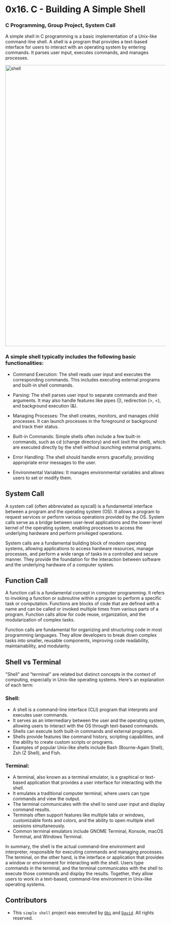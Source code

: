# 0x16. C - Building A Simple Shell
### C Programming, Group Project, System Call 

A simple shell in C programming is a basic implementation of a Unix-like command-line shell. A shell is a program that provides a text-based interface for users to interact with an operating system by entering commands. It parses user input, executes commands, and manages processes.

<img width="883" alt="shell" src="https://github.com/obithelight/simple_shell/assets/91734251/f7c09b48-0ec0-44aa-97a3-6f9d9413c89d">


### A simple shell typically includes the following basic functionalities:

- Command Execution: The shell reads user input and executes the corresponding commands. This includes executing external programs and built-in shell commands.

- Parsing: The shell parses user input to separate commands and their arguments. It may also handle features like pipes (|), redirection (>, <), and background execution (&).

- Managing Processes: The shell creates, monitors, and manages child processes. It can launch processes in the foreground or background and track their status.

- Built-in Commands: Simple shells often include a few built-in commands, such as cd (change directory) and exit (exit the shell), which are executed directly by the shell without launching external programs.

- Error Handling: The shell should handle errors gracefully, providing appropriate error messages to the user.

- Environmental Variables: It manages environmental variables and allows users to set or modify them.

## System Call
 
A system call (often abbreviated as syscall) is a fundamental interface between a program and the operating system (OS). It allows a program to request services or perform various operations provided by the OS. System calls serve as a bridge between user-level applications and the lower-level kernel of the operating system, enabling processes to access the underlying hardware and perform privileged operations.

System calls are a fundamental building block of modern operating systems, allowing applications to access hardware resources, manage processes, and perform a wide range of tasks in a controlled and secure manner. They provide the foundation for the interaction between software and the underlying hardware of a computer system.

## Function Call

A function call is a fundamental concept in computer programming. It refers to invoking a function or subroutine within a program to perform a specific task or computation. Functions are blocks of code that are defined with a name and can be called or invoked multiple times from various parts of a program. Function calls allow for code reuse, organization, and the modularization of complex tasks.

Function calls are fundamental for organizing and structuring code in most programming languages. They allow developers to break down complex tasks into smaller, reusable components, improving code readability, maintainability, and modularity.

## Shell vs Terminal

"Shell" and "terminal" are related but distinct concepts in the context of computing, especially in Unix-like operating systems. Here's an explanation of each term:

### Shell:

- A shell is a command-line interface (CLI) program that interprets and executes user commands.
- It serves as an intermediary between the user and the operating system, allowing users to interact with the OS through text-based commands.
- Shells can execute both built-in commands and external programs.
- Shells provide features like command history, scripting capabilities, and the ability to create custom scripts or programs.
- Examples of popular Unix-like shells include Bash (Bourne-Again Shell), Zsh (Z Shell), and Fish.

### Terminal:

- A terminal, also known as a terminal emulator, is a graphical or text-based application that provides a user interface for interacting with the shell.
- It emulates a traditional computer terminal, where users can type commands and view the output.
- The terminal communicates with the shell to send user input and display command results.
- Terminals often support features like multiple tabs or windows, customizable fonts and colors, and the ability to open multiple shell sessions simultaneously.
- Common terminal emulators include GNOME Terminal, Konsole, macOS Terminal, and Windows Terminal.

In summary, the shell is the actual command-line environment and interpreter, responsible for executing commands and managing processes. The terminal, on the other hand, is the interface or application that provides a window or environment for interacting with the shell. Users type commands in the terminal, and the terminal communicates with the shell to execute those commands and display the results. Together, they allow users to work in a text-based, command-line environment in Unix-like operating systems.

## Contributors
- This `simple shell` project was executed by [`Obi`](https://github.com/obithelight) and [`David`](https://github.com/daviewisdm). All rights reserved.
